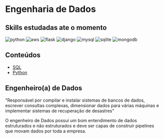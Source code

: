 # Engenharia de Dados

## Skills estudadas ate o momento

![python](https://img.shields.io/badge/Python-3776AB?style=for-the-badge&logo=python&logoColor=white&color=yellowgreen)
![aws](https://img.shields.io/badge/Amazon_AWS-232F3E?style=for-the-badge&logo=amazon-aws&logoColor=white&color=blue)
![flask](https://img.shields.io/badge/Flask-000000?style=for-the-badge&logo=flask&logoColor=white)
![django](https://img.shields.io/badge/Django-092E20?style=for-the-badge&logo=django&logoColor=white&color=green)
![mysql](https://img.shields.io/badge/MySQL-00000F?style=for-the-badge&logo=mysql&logoColor=white&color=orange)
![sqlite](https://img.shields.io/badge/SQLite-07405E?style=for-the-badge&logo=sqlite&logoColor=white&yellow)
![mongodb](https://img.shields.io/badge/MongoDB-4EA94B?style=for-the-badge&logo=mongodb&logoColor=white)


## Conteúdos

*   [SQL](./sql)
*   [Python](./Python/)

## Engenheiro(a) de Dados

"Responsável por compilar e instalar sistemas de bancos de dados, escrever consultas complexas, dimensionar dados para várias máquinas e implementar sistemas de recuperação de desastres"

O engenheiro de Dados possui um bom entendimento de dados estruturados e não estruturados e deve ser capas de construir pipelines que movam dados por toda a empresa. 